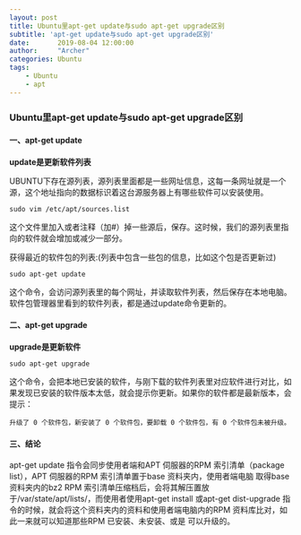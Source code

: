 ```yaml
---
layout: post
title: Ubuntu里apt-get update与sudo apt-get upgrade区别
subtitle: 'apt-get update与sudo apt-get upgrade区别'
date:       2019-08-04 12:00:00
author:     "Archer"
categories: Ubuntu
tags:
    - Ubuntu
    - apt
---
```


### Ubuntu里apt-get update与sudo apt-get upgrade区别

#### 一、apt-get update

**update是更新软件列表**

UBUNTU下存在源列表，源列表里面都是一些网址信息，这每一条网址就是一个源，这个地址指向的数据标识着这台源服务器上有哪些软件可以安装使用。
```text
sudo vim /etc/apt/sources.list
```
这个文件里加入或者注释（加#）掉一些源后，保存。这时候，我们的源列表里指向的软件就会增加或减少一部分。

获得最近的软件包的列表:(列表中包含一些包的信息，比如这个包是否更新过)
```text
sudo apt-get update
```
这个命令，会访问源列表里的每个网址，并读取软件列表，然后保存在本地电脑。软件包管理器里看到的软件列表，都是通过update命令更新的。

#### 二、apt-get upgrade

**upgrade是更新软件**

```text
sudo apt-get upgrade
```
这个命令，会把本地已安装的软件，与刚下载的软件列表里对应软件进行对比，如果发现已安装的软件版本太低，就会提示你更新。如果你的软件都是最新版本，会提示：
```text
升级了 0 个软件包，新安装了 0 个软件包，要卸载 0 个软件包，有 0 个软件包未被升级。
```

#### 三、结论
apt-get update 指令会同步使用者端和APT 伺服器的RPM 索引清单（package list），APT 伺服器的RPM 索引清单置于base 资料夹内，使用者端电脑
取得base 资料夹内的bz2 RPM 索引清单压缩档后，会将其解压置放于/var/state/apt/lists/，而使用者使用apt-get install 
或apt-get dist-upgrade 指令的时候，就会将这个资料夹内的资料和使用者端电脑内的RPM 资料库比对，如此一来就可以知道那些RPM 已安装、未安装、或是
可以升级的。


